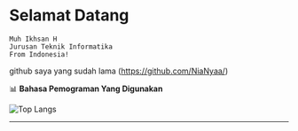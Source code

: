 # Selamat Datang
```
Muh Ikhsan H
Jurusan Teknik Informatika
From Indonesia!
```
github saya yang sudah lama
(https://github.com/NiaNyaa/)


📊 **Bahasa Pemograman Yang Digunakan**

![Top Langs](https://github-readme-stats.vercel.app/api/top-langs/?username=muhikhsanh&layout=compact&theme=radical)

---
